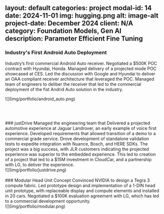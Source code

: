 layout: default
categories: project
modal-id: 14
date: 2024-11-01
img: hugging.png
alt: image-alt
project-date: December 2024
client: N/A
category: Foundation Models, Gen AI
description: Parameter Efficient Fine Tuning 
---

<div style="text-align: left;" markdown="1">

### Industry's First Android Auto Deployment
Industry’s first commercial Android Auto receiver. Negotiated a $500K POC contract with Hyundai, Honda. Managed delivery of a projected mode POC
showcased at CES. Led the discussion with Google and Hyundai to deliver an OAA compliant receiver architecture that leveraged the POC. Managed team of engineers to deliber the receiver that led to the commercial deployment of the fist Andrid Auto solution in the industry.
</div>
![](img/portfolio/android_auto.png)

<br><br>


<div style="text-align: left;" markdown="1">
### justDrive
Managed the engineering team that Delivered a projected automotive experience at Jaguar Landrover, an early example of voice first experience. Developed requirements that allowed transition of a demo to a commercial grade service. Drove development of standalone validation tests
to expedite integration with Nuance, Bosch, and HERE SDKs.
The project was a big success, with JLR customers indicating the projected experience was superior to the embedded experience.  This led to creation of a project that led to a $15M investment in CloudCar, and a partnership with LG, to deliver the experience.  
</div>
![](img/portfolio/justdrive.png)
<br><br>


<div style="text-align: left;" markdown="1">
### Modular Head Unit Concept
Convinced NVIDIA to design a Tegra 3 compute fabric. Led prototype design and implementation
of a 1-DIN head unit prototype, with replaceable display and compute elements and installed in 20 cars.
Negotiated a $100K evaluation agreement with LG, which has led to a commercial development opportunity.
</div>
![](img/portfolio/modular.png)